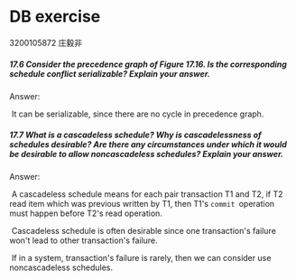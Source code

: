 # DB exercise

3200105872 庄毅非

##### 17.6 Consider the precedence graph of Figure 17.16. Is the corresponding schedule conflict serializable? Explain your answer.

Answer: 

​	It can be serializable, since there are no cycle in precedence graph.



##### 17.7 What is a cascadeless schedule? Why is cascadelessness of schedules desirable? Are there any circumstances under which it would be desirable to allow noncascadeless schedules? Explain your answer.

Answer: 

​	A cascadeless schedule means for each pair transaction T1 and T2, if  T2 read item which was previous written by T1, then T1's `commit `operation must happen before T2's read operation.

​	Cascadeless schedule is often desirable since one transaction's failure won't lead to other transaction's failure. 

​	If in a system, transaction's failure is rarely, then we can consider use noncascadeless schedules.

 